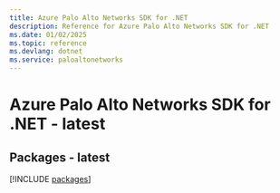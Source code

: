 ```yaml
---
title: Azure Palo Alto Networks SDK for .NET
description: Reference for Azure Palo Alto Networks SDK for .NET
ms.date: 01/02/2025
ms.topic: reference
ms.devlang: dotnet
ms.service: paloaltonetworks
---
```

# Azure Palo Alto Networks SDK for .NET - latest
## Packages - latest
[!INCLUDE [packages](palo-alto-networks-index.md)]